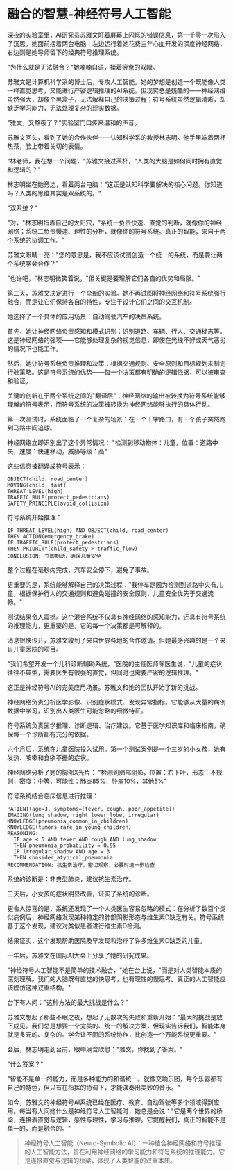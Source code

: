 # 融合的智慧-神经符号人工智能

深夜的实验室里，AI研究员苏雅文盯着屏幕上闪烁的错误信息，第一千零一次陷入了沉思。她面前摆着两台电脑：左边运行着她花费三年心血开发的深度神经网络，右边则是她导师留下的经典符号推理系统。

"为什么就是无法融合？"她喃喃自语，揉着疲惫的双眼。

苏雅文是计算机科学系的博士后，专攻人工智能。她的梦想是创造一个既能像人类一样直觉思考，又能进行严密逻辑推理的AI系统。但现实总是残酷的——神经网络虽然强大，却像个黑盒子，无法解释自己的决策过程；符号系统虽然逻辑清晰，却缺乏学习能力，无法处理复杂的现实数据。

"雅文，又熬夜了？"实验室门口传来温和的声音。

苏雅文回头，看到了她的合作伙伴——认知科学系的教授林志明。他手里端着两杯热茶，脸上带着关切的表情。

"林老师，我在想一个问题，"苏雅文接过茶杯，"人类的大脑是如何同时拥有直觉和逻辑的？"

林志明坐在她旁边，看着两台电脑："这正是认知科学要解决的核心问题。你知道吗？人类的思维其实是双系统的。"

"双系统？"

"对，"林志明指着自己的太阳穴，"系统一负责快速、直觉的判断，就像你的神经网络；系统二负责慢速、理性的分析，就像你的符号系统。真正的智能，来自于两个系统的协调工作。"

苏雅文眼睛一亮："您的意思是，我不应该试图创造一个统一的系统，而是要让两个系统学会合作？"

"也许吧，"林志明微笑着说，"但关键是要理解它们各自的优势和局限。"

第二天，苏雅文决定进行一个全新的实验。她不再试图将神经网络和符号系统强行融合，而是让它们保持各自的特性，专注于设计它们之间的交互机制。

她选择了一个具体的应用场景：自动驾驶汽车的决策系统。

首先，她让神经网络负责感知和模式识别：识别道路、车辆、行人、交通标志等。这是神经网络的强项——它能够处理复杂的视觉信息，即使在光线不好或天气恶劣的情况下也能工作。

然后，她让符号系统负责推理和决策：根据交通规则、安全原则和目标规划来制定行驶策略。这是符号系统的优势——每一个决策都有明确的逻辑依据，可以被审查和验证。

关键的创新在于两个系统之间的"翻译层"：神经网络的输出被转换为符号系统能够理解的符号表示，而符号系统的决策被转换为神经网络能够执行的具体行动。

第一次测试时，系统面临了一个复杂的场景：在一个十字路口，有一个孩子突然跑到马路中间追球。

神经网络立即识别出了这个异常情况：
"检测到移动物体：儿童，位置：道路中央，速度：快速移动，威胁等级：高"

这些信息被翻译成符号表示：
```
OBJECT(child, road_center)
MOVING(child, fast)
THREAT_LEVEL(high)
TRAFFIC_RULE(protect_pedestrians)
SAFETY_PRINCIPLE(avoid_collision)
```

符号系统开始推理：
```
IF THREAT_LEVEL(high) AND OBJECT(child, road_center)
THEN ACTION(emergency_brake)
IF TRAFFIC_RULE(protect_pedestrians)
THEN PRIORITY(child_safety > traffic_flow)
CONCLUSION: 立即制动，确保儿童安全
```

整个过程在毫秒内完成，汽车安全停下，避免了事故。

更重要的是，系统能够解释自己的决策过程："我停车是因为检测到道路中央有儿童，根据保护行人的交通规则和避免碰撞的安全原则，儿童安全优先于交通流畅。"

测试结果令人震撼。这个混合系统不仅具有神经网络的感知能力，还具有符号系统的推理能力，更重要的是，它的每一个决策都是可解释的。

消息很快传开，苏雅文收到了来自世界各地的合作邀请。但她最感兴趣的是一个来自儿童医院的项目。

"我们希望开发一个儿科诊断辅助系统，"医院的主任医师陈医生说，"儿童的症状往往不典型，需要医生有很强的直觉，但同时也需要严密的逻辑推理。"

这正是神经符号AI的完美应用场景。苏雅文和她的团队开始了新的挑战。

神经网络负责分析医学影像、识别症状模式、发现异常指标。它能够从大量的病例数据中学习，识别出人类医生可能忽略的细微特征。

符号系统负责医学推理、诊断逻辑、治疗建议。它基于医学知识库和临床指南，确保每一个诊断都有充分的依据。

六个月后，系统在儿童医院投入试用。第一个测试案例是一个三岁的小女孩，她有发热、咳嗽和食欲不振的症状。

神经网络分析了她的胸部X光片：
"检测到肺部阴影，位置：右下叶，形态：不规则，密度：中等，可能性：肺炎85%，肿瘤10%，其他5%"

符号系统结合临床信息进行推理：
```
PATIENT(age=3, symptoms=[fever, cough, poor_appetite])
IMAGING(lung_shadow, right_lower_lobe, irregular)
KNOWLEDGE(pneumonia_common_in_children)
KNOWLEDGE(tumors_rare_in_young_children)
REASONING: 
  IF age < 5 AND fever AND cough AND lung_shadow
  THEN pneumonia_probability = 0.95
  IF irregular_shadow AND age = 3
  THEN consider_atypical_pneumonia
RECOMMENDATION: 抗生素治疗，密切观察，必要时进一步检查
```

系统的诊断是：非典型肺炎，建议抗生素治疗。

三天后，小女孩的症状明显改善，证实了系统的诊断。

更令人惊喜的是，系统还发现了一个人类医生容易忽略的模式：在分析了数百个类似病例后，神经网络发现某种特定的肺部阴影形态与维生素D缺乏有关。符号系统基于这个发现，建议对类似患者进行维生素D检测。

结果证实，这个发现帮助医院及早发现和治疗了许多维生素D缺乏的儿童。

一年后，苏雅文在国际AI大会上分享了她的研究成果。

"神经符号人工智能不是简单的技术融合，"她在台上说，"而是对人类智能本质的深刻理解。我们的大脑既有直觉的快思考，也有理性的慢思考。真正的人工智能应该模仿这种双重结构。"

台下有人问："这种方法的最大挑战是什么？"

苏雅文想起了那些不眠之夜，想起了无数次的失败和重新开始："最大的挑战是放下成见。我们总是想要一个完美的、统一的解决方案，但现实告诉我们，智能本身就是多元的、复杂的。学会让不同的系统协作，比创造一个万能系统更重要。"

会后，林志明走到台前，眼中满含欣慰："雅文，你找到了答案。"

"什么答案？"

"智能不是单一的能力，而是多种能力的和谐统一。就像交响乐团，每个乐器都有自己的特色，但只有在指挥的协调下，才能演奏出美妙的音乐。"

如今，苏雅文的神经符号AI系统已经在医疗、教育、自动驾驶等多个领域得到应用。每当有人问她什么是神经符号人工智能时，她总是会说："它是两个世界的桥梁，连接着直觉与逻辑，感性与理性，学习与推理。它提醒我们，真正的智能不是单一的，而是融合的。"

> 神经符号人工智能（Neuro-Symbolic AI）：一种结合神经网络和符号推理的人工智能方法，旨在利用神经网络的学习能力和符号系统的推理能力。它是连接直觉与逻辑的桥梁，体现了人类智能的双重本质。 